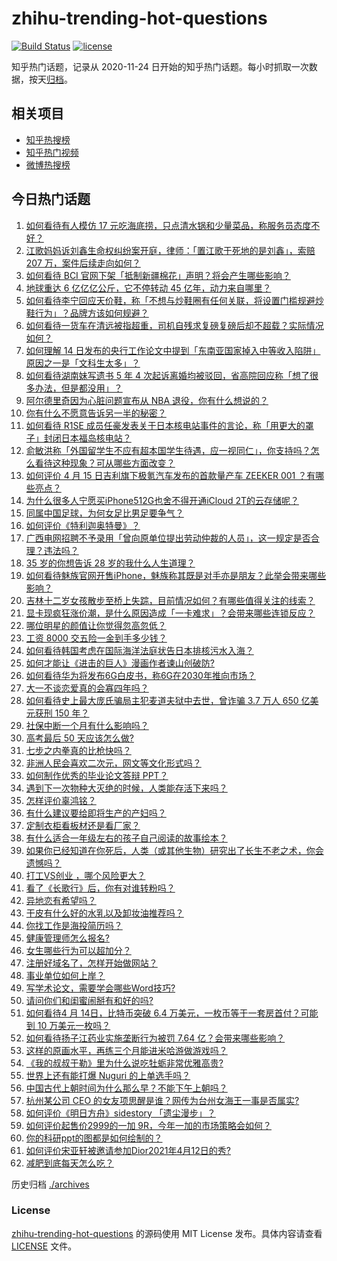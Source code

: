 # zhihu-trending-hot-questions

[![Build Status](https://github.com/justjavac/zhihu-trending-hot-questions/workflows/ci/badge.svg?branch=master)](https://github.com/justjavac/zhihu-trending-hot-questions/actions)
[![license](https://img.shields.io/github/license/justjavac/zhihu-trending-hot-questions)](https://github.com/justjavac/zhihu-trending-hot-questions/blob/master/LICENSE)

知乎热门话题，记录从 2020-11-24 日开始的知乎热门话题。每小时抓取一次数据，按天[归档](./archives)。

## 相关项目

- [知乎热搜榜](https://github.com/justjavac/zhihu-trending-top-search)
- [知乎热门视频](https://github.com/justjavac/zhihu-trending-hot-video)
- [微博热搜榜](https://github.com/justjavac/weibo-trending-hot-search)

## 今日热门话题

<!-- BEGIN -->
<!-- 最后更新时间 Fri Apr 16 2021 04:00:54 GMT+0800 (China Standard Time) -->
1. [如何看待有人模仿 17 元吃海底捞，只点清水锅和少量菜品，称服务员态度不好？](https://www.zhihu.com/question/454761669)
1. [江歌妈妈诉刘鑫生命权纠纷案开庭，律师：「置江歌于死地的是刘鑫」，索赔 207 万，案件后续走向如何？](https://www.zhihu.com/question/454581804)
1. [如何看待 BCI 官网下架「抵制新疆棉花」声明？将会产生哪些影响？](https://www.zhihu.com/question/454726503)
1. [地球重达 6 亿亿亿公斤，它不停转动 45 亿年，动力来自哪里？](https://www.zhihu.com/question/445856066)
1. [如何看待李宁回应天价鞋，称「不想与炒鞋圈有任何关联，将设置门槛规避炒鞋行为」？品牌方该如何规避？](https://www.zhihu.com/question/454729245)
1. [如何看待一货车在清远被指超重，司机自残求复磅复磅后却不超载？实际情况如何？](https://www.zhihu.com/question/454555357)
1. [如何理解 14 日发布的央行工作论文中提到「东南亚国家掉入中等收入陷阱」原因之一是「文科生太多」？](https://www.zhihu.com/question/454674600)
1. [如何看待湖南妹写遗书 5 年 4 次起诉离婚均被驳回，省高院回应称「想了很多办法，但是都没用」？](https://www.zhihu.com/question/454619249)
1. [阿尔德里奇因为心脏问题宣布从 NBA 退役，你有什么想说的？](https://www.zhihu.com/question/454845537)
1. [你有什么不愿意告诉另一半的秘密？](https://www.zhihu.com/question/320425310)
1. [如何看待 R1SE 成员任豪发表关于日本核电站事件的言论，称「用更大的罩子」封闭日本福岛核电站？](https://www.zhihu.com/question/454624217)
1. [俞敏洪称「外国留学生不应有超本国学生待遇，应一视同仁」，你支持吗？怎么看待这种现象？可从哪些方面改变？](https://www.zhihu.com/question/454573527)
1. [如何评价 4 月 15 日吉利旗下极氪汽车发布的首款量产车 ZEEKER 001 ？有哪些亮点？](https://www.zhihu.com/question/454812488)
1. [为什么很多人宁愿买iPhone512G也舍不得开通iCloud 2T的云存储呢？](https://www.zhihu.com/question/448640443)
1. [同属中国足球，为何女足比男足要争气？](https://www.zhihu.com/question/454543468)
1. [如何评价《特利迦奥特曼》？](https://www.zhihu.com/question/452411548)
1. [广西电网招聘不予录用「曾向原单位提出劳动仲裁的人员」，这一规定是否合理？违法吗？](https://www.zhihu.com/question/454733200)
1. [35 岁的你想告诉 28 岁的我什么人生道理？](https://www.zhihu.com/question/345832687)
1. [如何看待魅族官网开售iPhone，魅族称其既是对手亦是朋友？此举会带来哪些影响？](https://www.zhihu.com/question/454740910)
1. [吉林十二岁女孩散步至桥上失踪，目前情况如何？有哪些值得关注的线索？](https://www.zhihu.com/question/454508025)
1. [显卡现疯狂涨价潮，是什么原因造成「一卡难求」？会带来哪些连锁反应？](https://www.zhihu.com/question/454542403)
1. [哪位明星的颜值让你觉得忽高忽低？](https://www.zhihu.com/question/445285593)
1. [工资 8000 交五险一金到手多少钱？](https://www.zhihu.com/question/372675379)
1. [如何看待韩国考虑在国际海洋法庭状告日本排核污水入海？](https://www.zhihu.com/question/454716417)
1. [如何才能让《进击的巨人》漫画作者谏山创破防?](https://www.zhihu.com/question/447889919)
1. [如何看待华为将发布6G白皮书，称6G在2030年推向市场？](https://www.zhihu.com/question/454398582)
1. [大一不谈恋爱真的会寡四年吗？](https://www.zhihu.com/question/453236394)
1. [如何看待史上最大庞氏骗局主犯麦道夫狱中去世，曾诈骗 3.7 万人 650 亿美元获刑 150 年？](https://www.zhihu.com/question/454662901)
1. [社保中断一个月有什么影响吗？](https://www.zhihu.com/question/304891093)
1. [高考最后 50 天应该怎么做?](https://www.zhihu.com/question/454505335)
1. [七步之内拳真的比枪快吗？](https://www.zhihu.com/question/454275574)
1. [非洲人民会喜欢二次元，网文等文化形式吗？](https://www.zhihu.com/question/452958594)
1. [如何制作优秀的毕业论文答辩 PPT？](https://www.zhihu.com/question/23221029)
1. [遇到下一次物种大灭绝的时候，人类能存活下来吗？](https://www.zhihu.com/question/447509059)
1. [怎样评价辜鸿铭？](https://www.zhihu.com/question/22157777)
1. [有什么建议要给即将生产的产妇吗？](https://www.zhihu.com/question/442430121)
1. [定制衣柜看板材还是看厂家？](https://www.zhihu.com/question/442506514)
1. [有什么适合一年级左右的孩子自己阅读的故事绘本？](https://www.zhihu.com/question/380941515)
1. [如果你已经知道在你死后，人类（或其他生物）研究出了长生不老之术，你会遗憾吗？](https://www.zhihu.com/question/454694108)
1. [打工VS创业 ，哪个风险更大？](https://www.zhihu.com/question/445185445)
1. [看了《长歌行》后，你有对谁转粉吗？](https://www.zhihu.com/question/453804297)
1. [异地恋有希望吗？](https://www.zhihu.com/question/451627134)
1. [干皮有什么好的水乳以及卸妆油推荐吗？](https://www.zhihu.com/question/446712819)
1. [你找工作是海投简历吗？](https://www.zhihu.com/question/449426496)
1. [健康管理师怎么报名?](https://www.zhihu.com/question/449073697)
1. [女生哪些行为可以超加分？](https://www.zhihu.com/question/440624376)
1. [注册好域名了，怎样开始做网站？](https://www.zhihu.com/question/30041027)
1. [事业单位如何上岸？](https://www.zhihu.com/question/345511835)
1. [写学术论文，需要学会哪些Word技巧?](https://www.zhihu.com/question/28122209)
1. [请问你们和闺蜜闹掰有和好的吗?](https://www.zhihu.com/question/453171106)
1. [如何看待4 月 14日，比特币突破 6.4 万美元，一枚币等于一套房首付？可能到 10 万美元一枚吗？](https://www.zhihu.com/question/454580485)
1. [如何看待扬子江药业实施垄断行为被罚 7.64 亿？会带来哪些影响？](https://www.zhihu.com/question/454725895)
1. [这样的原画水平，再练三个月能进米哈游做游戏吗？](https://www.zhihu.com/question/454107461)
1. [《我的叔叔于勒》里为什么说吃牡蛎非常优雅高贵?](https://www.zhihu.com/question/28850652)
1. [世界上还有能打爆 Nuguri 的上单选手吗？](https://www.zhihu.com/question/454170694)
1. [中国古代上朝时间为什么那么早？不能下午上朝吗？](https://www.zhihu.com/question/454170787)
1. [杭州某公司 CEO 的女友项思醒是谁？网传为台州女海王一事是否属实?](https://www.zhihu.com/question/453937756)
1. [如何评价《明日方舟》sidestory 「遗尘漫步」？](https://www.zhihu.com/question/453972400)
1. [如何评价起售价2999的一加 9R，今年一加的市场策略会如何？](https://www.zhihu.com/question/454761959)
1. [你的科研ppt的图都是如何绘制的？](https://www.zhihu.com/question/353575061)
1. [如何评价宋亚轩被邀请参加Dior2021年4月12日的秀?](https://www.zhihu.com/question/454411915)
1. [减肥到底每天怎么吃？](https://www.zhihu.com/question/307548178)
<!-- END -->

历史归档 [./archives](./archives)

### License

[zhihu-trending-hot-questions](https://github.com/justjavac/zhihu-trending-hot-questions) 的源码使用 MIT License 发布。具体内容请查看 [LICENSE](./LICENSE) 文件。
